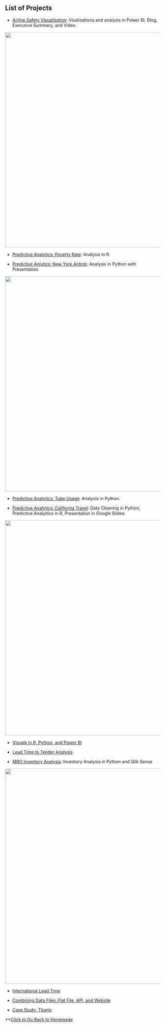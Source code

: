 ## List of Projects
- [Airline Safety Visualization](https://nestingen.github.io/Airline-Safety-Visualization-Project/): Visalizations and analysis in Power BI. Blog, Executive Summary, and Video. 
<p align="center"> 
  <img src= "https://user-images.githubusercontent.com/54515596/107889595-6700db00-6ed9-11eb-890f-9b394bf26119.png" width ="700">
</p>

- [Predictive Analytics: Poverty Rate](https://nestingen.github.io/Predictive-Analytics-Poverty-Rate/): Analysis in R.

- [Predictive Anlytics: New York Airbnb](https://nestingen.github.io/Predictive-Analytics-New-York-Airbnb/): Analysis in Python with Presentation. 
<p align="center"> 
  <img src= "https://user-images.githubusercontent.com/54515596/107889837-e0e59400-6eda-11eb-89d6-37db495021a4.png" width ="700">
</p>

- [Predictive Analytics: Tube Usage](https://nestingen.github.io/Predictive-Analytics-Tube-Usage/): Analysis in Python. 

- [Predictive Analytics: California Travel](https://nestingen.github.io/Predictive-Analytics-California-Travel/): Data Cleaning in Python, Predictive Analyitics in R, Presentation in Google Slides. 
<p align="center"> 
  <img src= "https://user-images.githubusercontent.com/54515596/107890074-97964400-6edc-11eb-9255-a539a926d7c8.png" width ="700">
</p>

- [Visuals in R, Python, and Power BI](https://nestingen.github.io/Visuals-in-R-Python-and-PowerBI/)

- [Lead Time to Tender Analysis](https://nestingen.github.io/DSC-680-Lead-Time-to-Tender/)

- [MRO Inventory Analysis](https://nestingen.github.io/MRO-Inventory/): Inventory Analysis in Python and Qlik Sense
<p align="center"> 
  <img src="https://user-images.githubusercontent.com/54515596/106980925-b2bbc380-6726-11eb-90e7-b3229ef540e8.png" width="700">
</p>

- [International Lead Time](https://nestingen.github.io/International-Lead-Time/)

- [Combining Data Files: Flat File, API, and Website](https://nestingen.github.io/Combining-Data-Flat-File-API-and-Website/)

- [Case Study: Titanic](https://nestingen.github.io/Case-Study-Titanic/) 

**[Click to Go Back to Homepage](https://nestingen.github.io/)
